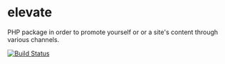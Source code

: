 # elevate
PHP package in order to promote yourself or or a site's content through various channels.

[![Build Status](https://travis-ci.org/eterlinden/elevate.svg?branch=master)](https://travis-ci.org/eterlinden/elevate)
